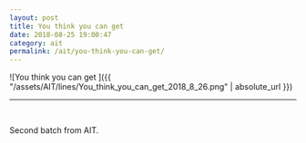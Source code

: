 ```yaml
---
layout: post
title: You think you can get
date: 2018-08-25 19:00:47
category: ait
permalink: /ait/you-think-you-can-get/ 
---
```


![You think you can get ]({{ "/assets/AIT/lines/You_think_you_can_get_2018_8_26.png" | absolute_url }})

---

&nbsp;
&nbsp;


Second batch from AIT.
